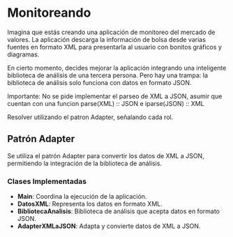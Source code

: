 # Monitoreando

Imagina que estás creando una aplicación de monitoreo del mercado de
valores. La aplicación descarga la información de bolsa desde varias
fuentes en formato XML para presentarla al usuario con bonitos gráficos y
diagramas.

En cierto momento, decides mejorar la aplicación integrando una
inteligente biblioteca de análisis de una tercera persona. Pero hay una
trampa: la biblioteca de análisis solo funciona con datos en formato
JSON.

Importante: No se pide implementar el parseo de XML a JSON, asumir que cuentan con una funcion parse(XML) :: JSON e iparse(JSON) :: XML

Resolver utilizando el patron Adapter, señalando cada rol.

## Patrón Adapter

Se utiliza el patrón Adapter para convertir los datos de XML a JSON, permitiendo la integración de la biblioteca de análisis.

### Clases Implementadas

- **Main**: Coordina la ejecución de la aplicación.
- **DatosXML**: Representa los datos en formato XML.
- **BibliotecaAnalisis**: Biblioteca de análisis que acepta datos en formato JSON.
- **AdapterXMLaJSON**: Adapta y convierte datos de XML a JSON.

